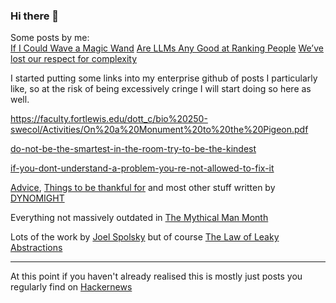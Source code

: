 ### Hi there 👋

Some posts by me:  
[If I Could Wave a Magic Wand](https://wilsoniumite.com/2024/12/30/if-i-could-wave-a-magic-wand/)
[Are LLMs Any Good at Ranking People](https://wilsoniumite.com/2024/10/18/are-llms-any-good-at-ranking-people/)
[We’ve lost our respect for complexity](https://wilsoniumite.com/2025/01/21/weve-lost-our-respect-for-complexity/)

I started putting some links into my enterprise github of posts I particularly like, so at the risk of being excessively cringe I will start doing so here as well.

https://faculty.fortlewis.edu/dott_c/bio%20250-swecol/Activities/On%20a%20Monument%20to%20the%20Pigeon.pdf

[do-not-be-the-smartest-in-the-room-try-to-be-the-kindest](https://www.jorgegalindo.me/en/blog/posts/do-not-be-the-smartest-in-the-room-try-to-be-the-kindest)

[if-you-dont-understand-a-problem-you-re-not-allowed-to-fix-it](https://therealgriff.medium.com/if-you-dont-understand-a-problem-you-re-not-allowed-to-fix-it-af6b8054606c)

[Advice](https://dynomight.substack.com/p/advice), [Things to be thankful for](https://dynomight.net/thanks/) and most other stuff written by [DYNOMIGHT](https://dynomight.net)

Everything not massively outdated in [The Mythical Man Month](https://en.wikipedia.org/wiki/The_Mythical_Man-Month)

Lots of the work by [Joel Spolsky](https://www.joelonsoftware.com) but of course [The Law of Leaky Abstractions](https://www.joelonsoftware.com/2002/11/11/the-law-of-leaky-abstractions/)

---

At this point if you haven't already realised this is mostly just posts you regularly find on [Hackernews](https://news.ycombinator.com)

